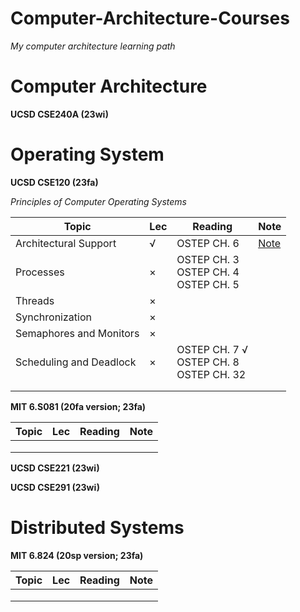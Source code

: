 # Computer-Architecture-Courses
*My computer architecture learning path*

# Computer Architecture

**UCSD CSE240A (23wi)**



# Operating System

**UCSD CSE120 (23fa)**

*Principles of Computer Operating Systems*

| Topic                   | Lec  | Reading                                           | Note                                |
| ----------------------- | ---- | ------------------------------------------------- | ----------------------------------- |
| Architectural Support   | √    | OSTEP CH. 6                                       | [Note](01-UCSD-CSE120/Note/note.md) |
| Processes               | ×    | OSTEP CH. 3<br />OSTEP CH. 4 <br />OSTEP CH. 5    |                                     |
| Threads                 | ×    |                                                   |                                     |
| Synchronization         | ×    |                                                   |                                     |
| Semaphores and Monitors | ×    |                                                   |                                     |
| Scheduling and Deadlock | ×    | OSTEP CH. 7 √<br />OSTEP CH. 8 <br />OSTEP CH. 32 |                                     |
|                         |      |                                                   |                                     |
|                         |      |                                                   |                                     |

**MIT 6.S081 (20fa version; 23fa)**

| Topic | Lec  | Reading | Note |
| ----- | ---- | ------- | ---- |
|       |      |         |      |
|       |      |         |      |
|       |      |         |      |





**UCSD CSE221 (23wi)**



**UCSD CSE291 (23wi)**

# Distributed Systems

**MIT 6.824 (20sp version; 23fa)**

| Topic | Lec  | Reading | Note |
| ----- | ---- | ------- | ---- |
|       |      |         |      |
|       |      |         |      |
|       |      |         |      |









